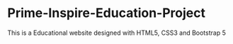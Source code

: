 # Prime-Inspire-Education-Project
This is a Educational website designed with HTML5, CSS3 and Bootstrap 5 
